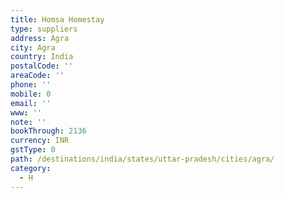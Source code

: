 ```yaml
---
title: Homsa Homestay
type: suppliers
address: Agra
city: Agra
country: India
postalCode: ''
areaCode: ''
phone: ''
mobile: 0
email: ''
www: ''
note: ''
bookThrough: 2136
currency: INR
gstType: 0
path: /destinations/india/states/uttar-pradesh/cities/agra/
category:
  - H
---
```


